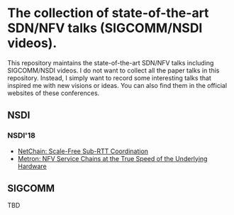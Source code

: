 # The collection of state-of-the-art SDN/NFV talks (SIGCOMM/NSDI videos). 

This repository maintains the state-of-the-art SDN/NFV talks including SIGCOMM/NSDI videos. I do not want to collect all the paper talks in this repository. Instead, I simply want to record some interesting talks that inspired me with new visions or ideas. You can also find them in the official websites of these conferences. 

## NSDI

### NSDI'18

- [NetChain: Scale-Free Sub-RTT Coordination](https://www.youtube.com/watch?v=GjIJkdL9J4o)
- [Metron: NFV Service Chains at the True Speed of the Underlying Hardware](https://www.youtube.com/watch?v=6-U5AOjbhjo)

## SIGCOMM

TBD
